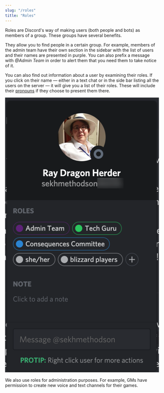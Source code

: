 ```yaml
---
slug: "/roles"
title: "Roles"
---
```


Roles are Discord's way of making users (both people and bots) as members of a
group. These groups have several benefits.

They allow you to find people in a certain group. For example, members of the
admin team have their own section in the sidebar with the list of users and
their names are presented in purple. You can also prefix a message with *@Admin
Team* in order to alert them that you need them to take notice of it.

You can also find out information about a user by examining their roles. If you
click on their name — either in a text chat or in the side bar listing all the
users on the server — it will give you a list of their roles. These will include
their [pronouns](/bots-pronouns) if they choose to present them there.

![Example user information box](../..//images/roles.png)

We also use roles for administration purposes. For example, GMs have permission
to create new voice and text channels for their games.

